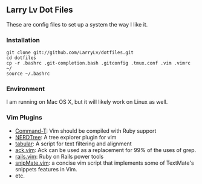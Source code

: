 ## Larry Lv Dot Files

These are config files to set up a system the way I like it.

### Installation

```
git clone git://github.com/LarryLv/dotfiles.git
cd dotfiles
cp -r .bashrc .git-completion.bash .gitconfig .tmux.conf .vim .vimrc ~/
source ~/.bashrc
```

### Environment

I am running on Mac OS X, but it will likely work on Linux as well.

### Vim Plugins

* [Command-T](https://github.com/wincent/Command-T): Vim should be compiled with Ruby support
* [NERDTree](https://github.com/scrooloose/nerdtree): A tree explorer plugin for vim
* [tabular](https://github.com/godlygeek/tabular): A script for text filtering and alignment
* [ack.vim](https://github.com/mileszs/ack.vim): Ack can be used as a replacement for 99% of the uses of grep.
* [rails.vim](https://github.com/tpope/vim-rails): Ruby on Rails power tools
* [snipMate.vim](https://github.com/msanders/snipmate.vim): a concise vim script that implements some of TextMate's snippets features in Vim.
* etc.

